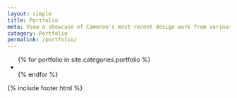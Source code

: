 ```yaml
---
layout: simple
title: Portfolio
meta: View a showcase of Cameron's most recent design work from various disciplines.
category: Portfolio
permalink: /portfolio/
---
```

<main>
    <section class="wide_layout">
        <!-- <h5>Filter</h5> -->
        <ul class="portfolio_list">
            {% for portfolio in site.categories.portfolio %}
                <li class="fade_in" style="background-image: url('{{portfolio.image}}')">
                    <a href="{{site.baseurl}}{{portfolio.url}}"></a>
                </li>
            {% endfor %}
        </ul>
    </section>
    {% include footer.html %}
</main>
